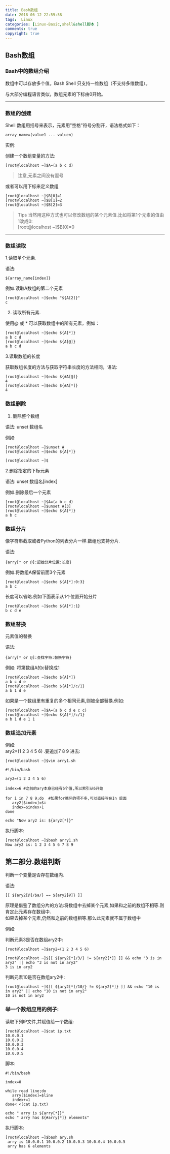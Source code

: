 ```yaml
---
title: Bash数组  
date: 2018-06-12 22:59:58  
tags:  Linux  
categories: [Linux-Basic,shell&shell脚本 ]  
comments: true  
copyright: true  
---
```


## Bash数组

### Bash中的数组介绍

数组中可以存放多个值。Bash Shell 只支持一维数组（不支持多维数组）。

与大部分编程语言类似，数组元素的下标由0开始。

---

<!--more-->

### 数组的创建

Shell 数组用括号来表示，元素用"空格"符号分割开，语法格式如下：

```
array_name=(value1 ... valuen)
```

实例:

创建一个数组变量的方法:

```
[root@localhost ~]$A=(a b c d)
```
> 注意,元素之间没有逗号


或者可以用下标来定义数组

```
[root@localhost ~]$B[0]=1
[root@localhost ~]$B[1]=2
[root@localhost ~]$B[2]=3
```
> Tips 当然用这种方式也可以修改数组的某个元素值.比如将第1个元素的值由1改成0:  
[root@localhost ~]$B[0]=0

---

### 数组读取

1.读取单个元素.

语法:

```
${array_name[index]}
```
例如.读取A数组的第二个元素

```
[root@localhost ~]$echo "${A[2]}"
c
```

2. 读取所有元素.

使用@ 或 * 可以获取数组中的所有元素，例如：

```
[root@localhost ~]$echo ${A[*]}
a b c d
[root@localhost ~]$echo ${A[@]}
a b c d
```

3.读取数组的长度

获取数组长度的方法与获取字符串长度的方法相同，语法:

```
[root@localhost ~]$echo ${#A[@]}
4
[root@localhost ~]$echo ${#A[*]}
4
```

### 数组删除

1. 删除整个数组

语法: unset 数组名

例如:

```
[root@localhost ~]$unset A
[root@localhost ~]$echo ${A[*]}

[root@localhost ~]$
```
2.删除指定的下标元素

语法: unset 数组名[index]

例如.删除最后一个元素

```
[root@localhost ~]$A=(a b c d)
[root@localhost ~]$unset A[3]
[root@localhost ~]$echo ${A[*]}
a b c
```

### 数组分片

像字符串截取或者Python的列表分片一样.数组也支持分片.

语法:

```
{arry[* or @]:起始分片位置:长度}
```

例如.将数组A保留前面3个元素

```
[root@localhost ~]$echo ${A[*]:0:3}
a b c
```

长度可以省略.例如下面表示从1个位置开始分片

```
[root@localhost ~]$echo ${A[*]:1}
b c d e
```

### 数组替换

元素值的替换

语法:

```
{arry[* or @]:查找字符:替换字符}
```

例如: 将第数组A的c替换成1

```
[root@localhost ~]$echo ${A[*]}
a b c d e
[root@localhost ~]$echo ${A[*]/c/1}
a b 1 d e
```

如果是一个数组里有重复的多个相同元素,则被全部替换.例如:

```
[root@localhost ~]$A=(a b c d e c c)
[root@localhost ~]$echo ${A[*]/c/1}
a b 1 d e 1 1
```

### 数组追加元素

例如:  
ary2=(1 2 3 4 5 6) .要追加7 8 9 进去:

```
[root@localhost ~]$vim arry1.sh

#!/bin/bash

ary2=(1 2 3 4 5 6)

index=6 #之前的ary本身已经有6个值,所以索引从6开始

for i in 7 8 9;do  #如果for循环的项不多,可以直接写在In 后面
   ary2[$index]=$i
   index=$index+1
done

echo "Now ary2 is: ${ary2[*]}"
```

执行脚本:

```
[root@localhost ~]$bash arry1.sh 
Now ary2 is: 1 2 3 4 5 6 7 8 9
```

## 第二部分.数组判断

判断一个变量是否存在数组内.

语法:

```
[[ ${ary2[@]/$a/} == ${ary2[@]} ]] 
```
原理是借鉴了数组分片的方法:将数组中去掉某个元素,如果和之前的数组不相等.则肯定此元素存在数组中.  
如果去掉某个元素,仍然和之前的数组相等.那么此元素就不属于数组中   

例如:

判断元素3是否在数组ary2中:

```
[root@localhost ~]$ary2=(1 2 3 4 5 6)

[root@localhost ~]$[[ ${ary2[*]/3/} != ${ary2[*]} ]] && echo "3 is in ary2" || echo "3 is not in ary2"
3 is in ary2
```

判断元素10是否在数组ary2中:

```
[root@localhost ~]$[[ ${ary2[*]/10/} != ${ary2[*]} ]] && echo "10 is in ary2" || echo "10 is not in ary2"
10 is not in ary2
```


### 举一个数组应用的例子:

读取下列IP文件,并赋值给一个数组:

```
[root@localhost ~]$cat ip.txt 
10.0.0.1
10.0.0.2
10.0.0.3
10.0.0.4
10.0.0.5
```

脚本:

```
#!/bin/bash

index=0

while read line;do
   arry[$index]=$line
   index+=1
done< <(cat ip.txt)

echo " arry is ${arry[*]}"
echo " arry has ${#arry[*]} elements"
```

执行脚本:

```
[root@localhost ~]$bash ary.sh
 arry is 10.0.0.1 10.0.0.2 10.0.0.3 10.0.0.4 10.0.0.5 
 arry has 6 elements
```











